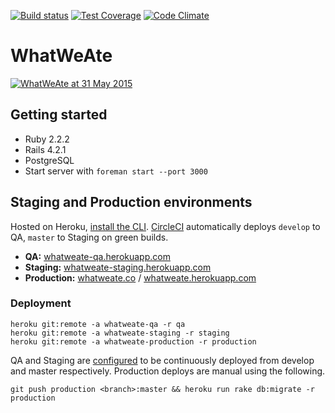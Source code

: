 [![Build status](https://circleci-badges.herokuapp.com/whatweate/whatweate/:circle-ci-badge-token)](https://circleci.com/gh/whatweate/whatweate)
[![Test Coverage](https://codeclimate.com/github/whatweate/whatweate/badges/coverage.svg)](https://codeclimate.com/github/whatweate/whatweate/coverage)
[![Code Climate](https://codeclimate.com/github/whatweate/whatweate/badges/gpa.svg)](https://codeclimate.com/github/whatweate/whatweate)

# WhatWeAte

[![WhatWeAte at 31 May 2015](https://cloud.githubusercontent.com/assets/885223/7902825/cf1557f8-07be-11e5-93f0-facdfb4ffe82.png)](http://whatweate.co)

## Getting started

- Ruby 2.2.2
- Rails 4.2.1
- PostgreSQL
- Start server with `foreman start --port 3000`

## Staging and Production environments

Hosted on Heroku, [install the CLI](https://toolbelt.heroku.com/). [CircleCI](https://circleci.com/gh/what-we-ate/what-we-ate) automatically deploys `develop` to QA, `master` to Staging on green builds.

- **QA:** [whatweate-qa.herokuapp.com](http://whatweate-qa.herokuapp.com)
- **Staging:** [whatweate-staging.herokuapp.com](http://whatweate-staging.herokuapp.com)
- **Production:** [whatweate.co](http://whatweate.co) / [whatweate.herokuapp.com](http://whatweate.herokuapp.com)

### Deployment

```
heroku git:remote -a whatweate-qa -r qa
heroku git:remote -a whatweate-staging -r staging
heroku git:remote -a whatweate-production -r production
```

QA and Staging are [configured](https://github.com/whatweate/whatweate/blob/develop/circle.yml) to be continuously deployed from develop and master respectively. Production deploys are manual using the following.

```
git push production <branch>:master && heroku run rake db:migrate -r production
```

